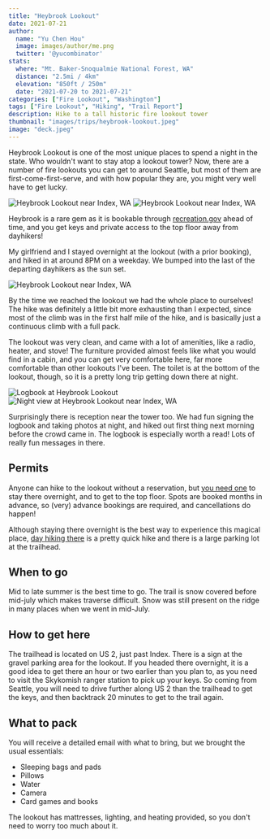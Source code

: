 ```yaml
---
title: "Heybrook Lookout"
date: 2021-07-21
author: 
  name: "Yu Chen Hou"
  image: images/author/me.png
  twitter: '@yucombinator'
stats:
  where: "Mt. Baker-Snoqualmie National Forest, WA"
  distance: "2.5mi / 4km"
  elevation: "850ft / 250m"
  date: "2021-07-20 to 2021-07-21"
categories: ["Fire Lookout", "Washington"]
tags: ["Fire Lookout", "Hiking", "Trail Report"]
description: Hike to a tall historic fire lookout tower
thumbnail: "images/trips/heybrook-lookout.jpeg"
image: "deck.jpeg"
---
```


Heybrook Lookout is one of the most unique places to spend a night in the state. Who wouldn't want to stay atop a lookout tower? Now, there are a number of fire lookouts you can get to around Seattle, but most of them are first-come-first-serve, and with how popular they are, you might very well have to get lucky. 

![Heybrook Lookout near Index, WA](lookout-bottom.jpeg "The lookout")
![Heybrook Lookout near Index, WA](morning.jpg "Inside view")

Heybrook is a rare gem as it is bookable through [recreation.gov](https://www.recreation.gov/camping/campgrounds/269838) ahead of time, and you get keys and private access to the top floor away from dayhikers!

My girlfriend and I stayed overnight at the lookout (with a prior booking), and hiked in at around 8PM on a weekday. We bumped into the last of the departing dayhikers as the sun set.

![Heybrook Lookout near Index, WA](height.jpg "View from up high")

By the time we reached the lookout we had the whole place to ourselves! The hike was definitely a little bit more exhausting than I expected, since most of the climb was in the first half mile of the hike, and is basically just a continuous climb with a full pack.

The lookout was very clean, and came with a lot of amenities, like a radio, heater, and stove! The furniture provided almost feels like what you would find in a cabin, and you can get very comfortable here, far more comfortable than other lookouts I've been. The toilet is at the bottom of the lookout, though, so it is a pretty long trip getting down there at night.

![Logbook at Heybrook Lookout](logbook.jpg "Signing the logbook")
![Night view at Heybrook Lookout near Index, WA](moon.jpg "Night view at Heybrook Lookout")

Surprisingly there is reception near the tower too. We had fun signing the logbook and taking photos at night, and hiked out first thing next morning before the crowd came in. The logbook is especially worth a read! Lots of really fun messages in there.

## Permits
Anyone can hike to the lookout without a reservation, but [you need one](https://www.recreation.gov/camping/campgrounds/269838) to stay there overnight, and to get to the top floor. Spots are booked months in advance, so (very) advance bookings are required, and cancellations do happen!

Although staying there overnight is the best way to experience this magical place, [day hiking there](https://www.wta.org/go-hiking/hikes/heybrook-lookout) is a pretty quick hike and there is a large parking lot at the trailhead.

## When to go
Mid to late summer is the best time to go. The trail is snow covered before mid-july which makes traverse difficult. Snow was still present on the ridge in many places when we went in mid-July.

## How to get here
The trailhead is located on US 2, just past Index. There is a sign at the gravel parking area for the lookout. If you headed there overnight, it is a good idea to get there an hour or two earlier than you plan to, as you need to visit the Skykomish ranger station to pick up your keys. So coming from Seattle, you will need to drive further along US 2 than the trailhead to get the keys, and then backtrack 20 minutes to get to the trail again.

## What to pack
You will receive a detailed email with what to bring, but we brought the usual essentials:

- Sleeping bags and pads
- Pillows
- Water
- Camera
- Card games and books

The lookout has mattresses, lighting, and heating provided, so you don't need to worry too much about it.
